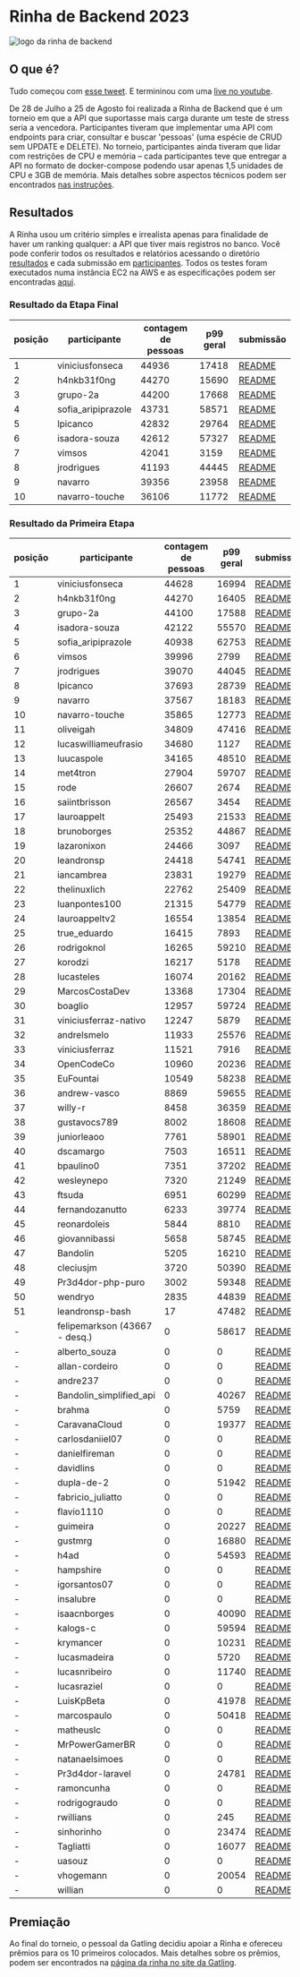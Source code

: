 # Rinha de Backend 2023

![logo da rinha de backend](/misc/default.jpg)

## O que é?
Tudo começou com [esse tweet](https://twitter.com/zanfranceschi/status/1685083383397765120). E termininou com uma [live no youtube](https://www.youtube.com/watch?v=VupOWCVQwR8).


De 28 de Julho a 25 de Agosto foi realizada a Rinha de Backend que é um torneio em que a API que suportasse mais carga durante um teste de stress seria a vencedora. Participantes tiveram que implementar uma API com endpoints para criar, consultar e buscar 'pessoas' (uma espécie de CRUD sem UPDATE e DELETE). No torneio, participantes ainda tiveram que lidar com restrições de CPU e memória – cada participantes teve que entregar a API no formato de docker-compose podendo usar apenas 1,5 unidades de CPU e 3GB de memória. Mais detalhes sobre aspectos técnicos podem ser encontrados [nas instruções](/INSTRUCOES.md).


## Resultados
A Rinha usou um critério simples e irrealista apenas para finalidade de haver um ranking qualquer: a API que tiver mais registros no banco.
Você pode conferir todos os resultados e relatórios acessando o diretório [resultados](/resultados/) e cada submissão em [participantes](/participantes/). Todos os testes foram executados numa instância EC2 na AWS e as especificações podem ser encontradas [aqui](/misc/lshw-aws).

### Resultado da Etapa Final

| posição | participante | contagem de pessoas | p99 geral | submissão |
| --- | --- | --- | --- | --- |
| 1 | viniciusfonseca | 44936 | 17418 | [README](/participantes/viniciusfonseca/README.md) |
| 2 | h4nkb31f0ng | 44270 | 15690 | [README](/participantes/h4nkb31f0ng/README.md) |
| 3 | grupo-2a | 44200 | 17668 | [README](/participantes/grupo-2a/README.md) |
| 4 | sofia_aripiprazole | 43731 | 58571 | [README](/participantes/sofia_aripiprazole/README.md) |
| 5 | lpicanco | 42832 | 29764 | [README](/participantes/lpicanco/README.md) |
| 6 | isadora-souza | 42612 | 57327 | [README](/participantes/isadora-souza/README.md) |
| 7 | vimsos | 42041 | 3159 | [README](/participantes/vimsos/README.md) |
| 8 | jrodrigues | 41193 | 44445 | [README](/participantes/jrodrigues/README.md) |
| 9 | navarro | 39356 | 23958 | [README](/participantes/navarro/README.md) |
| 10 | navarro-touche | 36106 | 11772 | [README](/participantes/navarro-touche/README.md) |


### Resultado da Primeira Etapa

| posição | participante | contagem de pessoas | p99 geral | submissão |
| --- | --- | --- | --- | --- |
| 1 | viniciusfonseca | 44628 | 16994 | [README](/participantes/viniciusfonseca/README.md) |
| 2 | h4nkb31f0ng | 44270 | 16405 | [README](/participantes/h4nkb31f0ng/README.md) |
| 3 | grupo-2a | 44100 | 17588 | [README](/participantes/grupo-2a/README.md) |
| 4 | isadora-souza | 42122 | 55570 | [README](/participantes/isadora-souza/README.md) |
| 5 | sofia_aripiprazole | 40938 | 62753 | [README](/participantes/sofia_aripiprazole/README.md) |
| 6 | vimsos | 39996 | 2799 | [README](/participantes/vimsos/README.md) |
| 7 | jrodrigues | 39070 | 44045 | [README](/participantes/jrodrigues/README.md) |
| 8 | lpicanco | 37693 | 28739 | [README](/participantes/lpicanco/README.md) |
| 9 | navarro | 37567 | 18183 | [README](/participantes/navarro/README.md) |
| 10 | navarro-touche | 35865 | 12773 | [README](/participantes/navarro-touche/README.md) |
| 11 | oliveigah | 34809 | 47416 | [README](/participantes/oliveigah/README.md) |
| 12 | lucaswilliameufrasio | 34680 | 1127 | [README](/participantes/lucaswilliameufrasio/README.md) |
| 13 | luucaspole | 34165 | 48510 | [README](/participantes/luucaspole/README.md) |
| 14 | met4tron | 27904 | 59707 | [README](/participantes/met4tron/readme.md) |
| 15 | rode | 26607 | 2674 | [README](/participantes/rode/README.md) |
| 16 | saiintbrisson | 26567 | 3454 | [README]() |
| 17 | lauroappelt | 25493 | 21533 | [README](/participantes/lauroappelt/README.md) |
| 18 | brunoborges | 25352 | 44867 | [README](/participantes/brunoborges/README.md) |
| 19 | lazaronixon | 24466 | 3097 | [README](/participantes/lazaronixon/README.md) |
| 20 | leandronsp | 24418 | 54741 | [README](/participantes/leandronsp/README.md) |
| 21 | iancambrea | 23831 | 19279 | [README](/participantes/iancambrea/README.md) |
| 22 | thelinuxlich | 22762 | 25409 | [README](/participantes/thelinuxlich/README.md) |
| 23 | luanpontes100 | 21315 | 54779 | [README](/participantes/luanpontes100/README.md) |
| 24 | lauroappeltv2 | 16554 | 13854 | [README](/participantes/lauroappeltv2/README.md) |
| 25 | true_eduardo | 16415 | 7893 | [README](/participantes/true_eduardo/README.md) |
| 26 | rodrigoknol | 16265 | 59210 | [README](/participantes/rodrigoknol/README.md) |
| 27 | korodzi | 16217 | 5178 | [README](/participantes/korodzi/README.md) |
| 28 | lucasteles | 16074 | 20162 | [README](/participantes/lucasteles/README.md) |
| 29 | MarcosCostaDev | 13368 | 17304 | [README](/participantes/MarcosCostaDev/README.md) |
| 30 | boaglio | 12957 | 59724 | [README](/participantes/boaglio/README.md) |
| 31 | viniciusferraz-nativo | 12247 | 5879 | [README](/participantes/viniciusferraz-nativo/README.md) |
| 32 | andrelsmelo | 11933 | 25576 | [README](/participantes/andrelsmelo/README.md) |
| 33 | viniciusferraz | 11521 | 7916 | [README]() |
| 34 | OpenCodeCo | 10960 | 20236 | [README](/participantes/OpenCodeCo/README.md) |
| 35 | EuFountai | 10549 | 58238 | [README](/participantes/EuFountai/README.md) |
| 36 | andrew-vasco | 8869 | 59655 | [README](/participantes/andrew-vasco/README.md) |
| 37 | willy-r | 8458 | 36359 | [README](/participantes/willy-r/README.md) |
| 38 | gustavocs789 | 8002 | 18608 | [README](/participantes/gustavocs789/README.md) |
| 39 | juniorleaoo | 7761 | 58901 | [README](/participantes/juniorleaoo/README.md) |
| 40 | dscamargo | 7503 | 16511 | [README](/participantes/dscamargo/README.md) |
| 41 | bpaulino0 | 7351 | 37202 | [README](/participantes/bpaulino0/README.md) |
| 42 | wesleynepo | 7320 | 21249 | [README](/participantes/wesleynepo/README.md) |
| 43 | ftsuda | 6951 | 60299 | [README](/participantes/ftsuda/README.md) |
| 44 | fernandozanutto | 6233 | 39774 | [README](/participantes/fernandozanutto/README.md) |
| 45 | reonardoleis | 5844 | 8810 | [README](/participantes/reonardoleis/README.md) |
| 46 | giovannibassi | 5658 | 58745 | [README](/participantes/giovannibassi/README.md) |
| 47 | Bandolin | 5205 | 16210 | [README](/participantes/Bandolin/README.md) |
| 48 | cleciusjm | 3720 | 50390 | [README](/participantes/cleciusjm/README.md) |
| 49 | Pr3d4dor-php-puro | 3002 | 59348 | [README](/participantes/Pr3d4dor-php-puro/README.md) |
| 50 | wendryo | 2835 | 44839 | [README](/participantes/wendryo/README.md) |
| 51 | leandronsp-bash | 17 | 47482 | [README](/participantes/leandronsp-bash/README.md) |
| - | felipemarkson (43667 - desq.) | 0 | 58617 | [README](/participantes/felipemarkson/README.md) |
| - | alberto_souza | 0 | 0 | [README](/participantes/alberto_souza/README.md) |
| - | allan-cordeiro | 0 | 0 | [README](/participantes/allan-cordeiro/readme.MD) |
| - | andre237 | 0 | 0 | [README](/participantes/andre237/README.md) |
| - | Bandolin_simplified_api | 0 | 40267 | [README](/participantes/Bandolin_simplified_api/README.md) |
| - | brahma | 0 | 5759 | [README](/participantes/brahma/README.md) |
| - | CaravanaCloud | 0 | 19377 | [README](/participantes/CaravanaCloud/README.md) |
| - | carlosdaniiel07 | 0 | 0 | [README](/participantes/carlosdaniiel07/README.md) |
| - | danielfireman | 0 | 0 | [README](/participantes/danielfireman/README.md) |
| - | davidlins | 0 | 0 | [README](/participantes/davidlins/README.md) |
| - | dupla-de-2 | 0 | 51942 | [README](/participantes/dupla-de-2/README.md) |
| - | fabricio_juliatto | 0 | 0 | [README](/participantes/fabricio_juliatto/README.md) |
| - | flavio1110 | 0 | 0 | [README](/participantes/flavio1110/README.md) |
| - | guimeira | 0 | 20227 | [README](/participantes/guimeira/README.md) |
| - | gustmrg | 0 | 16880 | [README](/participantes/gustmrg/README.md) |
| - | h4ad | 0 | 54593 | [README](/participantes/h4ad/README.md) |
| - | hampshire | 0 | 0 | [README](/participantes/hampshire/README.md) |
| - | igorsantos07 | 0 | 0 | [README](/participantes/igorsantos07/README.md) |
| - | insalubre | 0 | 0 | [README](/participantes/insalubre/README.MD) |
| - | isaacnborges | 0 | 40090 | [README](/participantes/isaacnborges/README.md) |
| - | kalogs-c | 0 | 59594 | [README](/participantes/kalogs-c/README.md) |
| - | krymancer | 0 | 10231 | [README](/participantes/krymancer/README.md) |
| - | lucasmadeira | 0 | 5720 | [README](/participantes/lucasmadeira/README.md) |
| - | lucasnribeiro | 0 | 11740 | [README](/participantes/lucasnribeiro/README.md) |
| - | lucasraziel | 0 | 0 | [README](/participantes/lucasraziel/README.md) |
| - | LuisKpBeta | 0 | 41978 | [README](/participantes/LuisKpBeta/README.md) |
| - | marcospaulo | 0 | 50418 | [README](/participantes/marcospaulo/README.md) |
| - | matheuslc | 0 | 0 | [README](/participantes/matheuslc/README.md) |
| - | MrPowerGamerBR | 0 | 0 | [README](/participantes/MrPowerGamerBR/README.md) |
| - | natanaelsimoes | 0 | 0 | [README](/participantes/natanaelsimoes/README.md) |
| - | Pr3d4dor-laravel | 0 | 24781 | [README](/participantes/Pr3d4dor-laravel/README.md) |
| - | ramoncunha | 0 | 0 | [README](/participantes/ramoncunha/README.md) |
| - | rodrigograudo | 0 | 0 | [README](/participantes/rodrigograudo/README.md) |
| - | rwillians | 0 | 245 | [README]() |
| - | sinhorinho | 0 | 23474 | [README]() |
| - | Tagliatti | 0 | 16077 | [README](/participantes/Tagliatti/README.md) |
| - | uasouz | 0 | 0 | [README](/participantes/uasouz/README.md) |
| - | vhogemann | 0 | 20054 | [README](/participantes/vhogemann/README.md) |
| - | willian | 0 | 0 | [README](/participantes/willian/README.md) |


## Premiação

Ao final do torneio, o pessoal da Gatling decidiu apoiar a Rinha e ofereceu prêmios para os 10 primeiros colocados. Mais detalhes sobre os prêmios, podem ser encontrados na [página da rinha no site da Gatling](https://content.gatling.io/rinha-de-backend).